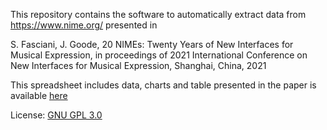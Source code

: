 This repository contains the software to automatically extract data from https://www.nime.org/ presented in

S. Fasciani, J. Goode, 20 NIMEs: Twenty Years of New Interfaces for Musical Expression, in proceedings of 2021 International Conference on New Interfaces for Musical Expression, Shanghai, China, 2021

This spreadsheet includes data, charts and table presented in the paper is available [here](https://docs.google.com/spreadsheets/d/134zxeEhhXp3o7G_S1oDVjDymPuj2J3Wj3ftEAdOEo8g/edit?usp=sharing) 

License: [GNU GPL 3.0](https://www.gnu.org/licenses/gpl-3.0.html) 
